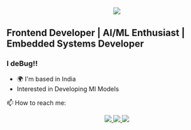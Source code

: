 <h1 align="center">
    <img src="https://readme-typing-svg.herokuapp.com/?font=Righteous&size=35&center=true&vCenter=true&width=500&height=70&duration=4000&lines=Hi+There!+👋;+I'm+Suyash+Pandey!;" />
</h1>

Frontend Developer | AI/ML Enthusiast | Embedded Systems Developer 
-----------------------------------
### I deBug!!
* 🌍  I'm based in India
* Interested in Developing Ml Models

📫 How to reach me:
<div align="center"> 
  <a href="mailto:pandeysuyash181@gmail.com">
    <img src="https://img.shields.io/badge/Gmail-333333?style=for-the-badge&logo=gmail&logoColor=red" />
  </a>
  <a href="https://www.linkedin.com/in/suyash-pandey-a9018232a?lipi=urn%3Ali%3Apage%3Ad_flagship3_profile_view_base_contact_details%3BENQsA%2BWXSmWBuwaK1W8KDA%3D%3D" target="_blank">
    <img src="https://img.shields.io/badge/LinkedIn-0077B5?style=for-the-badge&logo=linkedin&logoColor=white" target="_blank" />
  </a>
  <a href="https://github.com/suyashpandey25/suyashpandey25" target="_blank">
     <img src="https://img.shields.io/badge/Portfolio-FF5722?style=for-the-badge&logo=todoist&logoColor=white" target="_blank" /> <!-- sqlite, safari, google-chrome are other good icon options -->
  </a>
</div>

<!--
*Aditya-Chopra30/Aditya-Chopra30* is a ✨ special ✨ repository because its README.md (this file) appears on your GitHub profile.

Here are some ideas to get you started:

- 🔭 I’m currently working on ...
- 🌱 I’m currently learning ...
- 👯 I’m looking to collaborate on ...
- 🤔 I’m looking for help with ...
- 💬 Ask me about ...
- 📫 How to reach me: ...
- 😄 Pronouns: ...
- ⚡ Fun fact: ...
-->
